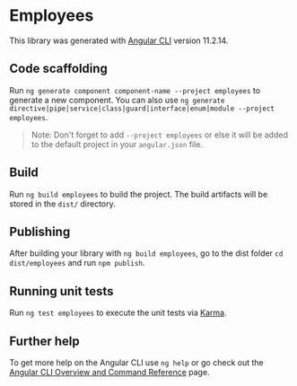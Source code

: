 # Employees

This library was generated with [Angular CLI](https://github.com/angular/angular-cli) version 11.2.14.

## Code scaffolding

Run `ng generate component component-name --project employees` to generate a new component. You can also use `ng generate directive|pipe|service|class|guard|interface|enum|module --project employees`.
> Note: Don't forget to add `--project employees` or else it will be added to the default project in your `angular.json` file. 

## Build

Run `ng build employees` to build the project. The build artifacts will be stored in the `dist/` directory.

## Publishing

After building your library with `ng build employees`, go to the dist folder `cd dist/employees` and run `npm publish`.

## Running unit tests

Run `ng test employees` to execute the unit tests via [Karma](https://karma-runner.github.io).

## Further help

To get more help on the Angular CLI use `ng help` or go check out the [Angular CLI Overview and Command Reference](https://angular.io/cli) page.
